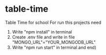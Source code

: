# table-time
Table Time for school
For run this projects need 
1. Write "npm install" in terminal
2. Create .env file and write in file "MONGO_URL"="YOUR_MONGODB_URL"
3. Write "npm run start" in terminal and end)
